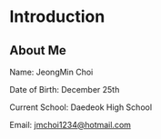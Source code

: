 # Introduction

## About Me

Name: JeongMin Choi

Date of Birth: December 25th

Current School: Daedeok High School

Email: jmchoi1234@hotmail.com
